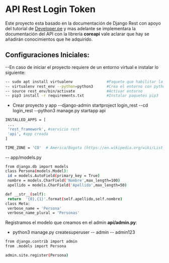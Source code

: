 # API Rest Login Token

Este proyecto esta basado en la documentación de Django Rest con apoyo del tutorial de [Developer.pe](https://www.youtube.com/watch?v=kh4YFQrvVyE&list=PLMbRqrU_kvbRzgD2s7JHvJxGs6FdvFjg9&index=6) y mas adelante se implementara la documentación del API con la librería **coreapi** vale aclarar que hay se añadirán conocimientos que he adquirido.

## Configuraciones Iniciales:

--En caso de iniciar el proyecto requiere de un entorno virtual e instalar lo siguiente:

```sh
-- sudo apt install virtualenv               #Paquete que habilitar la creación del entorno
-- virtualenv rest_env --python=python3      #Crea el entorno con python3
-- source rest_env/bin/activate              #Activar entorno
-- pip3 install -r requirements.txt          #Instalar paquetes pip3
```

- Crear proyecto y app
--django-admin startproject login_rest
--cd login_rest
--python3 manage.py startapp api

```sh
INSTALLED_APPS = [
 ...
 'rest_framework', #servicio rest
 'api', #app creada
]

TIME_ZONE = 'CO'  # America/Bogota (https://en.wikipedia.org/wiki/List_of_tz_database_time_zones)
```

-- app/models.py

```sh
from django.db import models
class Persona(models.Model):
 id = models.AutoField(primary_key = True)
 nombre = models.CharField('Nombre',max_length=100)
 apellido = models.CharField('Apellido',max_length=50)

def __str__(self):
 return  '{0},{1}'.format(self.apellido,self.nombre)
class Meta:
 verbose_name = 'Persona'
 verbose_name_plural = 'Personas'
```

Registramos el modelo que creamos en el admin **api/admin.py**:

- python3 manage.py createsuperuser
-- admin
-- admin123

```sh
from django.contrib import admin
from .models import Persona

admin.site.register(Persona)
